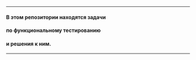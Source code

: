 ----------------------------------------
#### В этом репозитории находятся задачи 
#### по функциональному тестированию
#### и решения к ним.
----------------------------------------